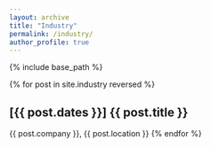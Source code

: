 ```yaml
---
layout: archive
title: "Industry"
permalink: /industry/
author_profile: true
---
```


{% include base_path %}

{% for post in site.industry reversed %}
  <h2 class="archive__item-title" itemprop="headline">
    [{{ post.dates }}] {{ post.title }}
  </h2>
  {{ post.company }}, {{ post.location }}
{% endfor %}
